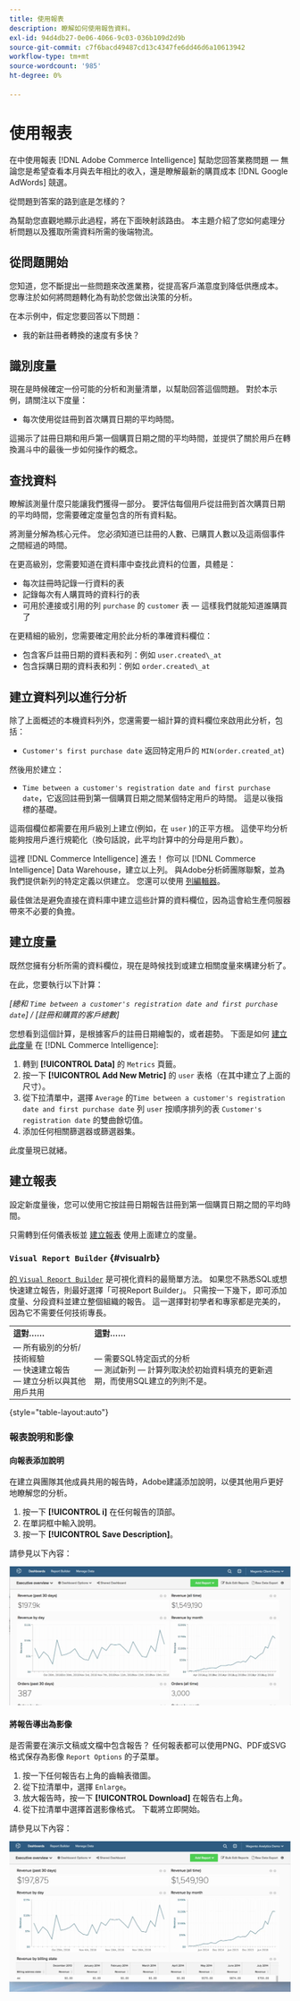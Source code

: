 ```yaml
---
title: 使用報表
description: 瞭解如何使用報告資料。
exl-id: 94d4db27-0e06-4066-9c03-036b109d2d9b
source-git-commit: c7f6bacd49487cd13c4347fe6dd46d6a10613942
workflow-type: tm+mt
source-wordcount: '985'
ht-degree: 0%

---
```


# 使用報表

在中使用報表 [!DNL Adobe Commerce Intelligence] 幫助您回答業務問題 — 無論您是希望查看本月與去年相比的收入，還是瞭解最新的購買成本 [!DNL Google AdWords] 競選。

從問題到答案的路到底是怎樣的？

為幫助您直觀地顯示此過程，將在下面映射該路由。 本主題介紹了您如何處理分析問題以及獲取所需資料所需的後端物流。

## 從問題開始

您知道，您不斷提出一些問題來改進業務，從提高客戶滿意度到降低供應成本。 您專注於如何將問題轉化為有助於您做出決策的分析。

在本示例中，假定您要回答以下問題：

* 我的新註冊者轉換的速度有多快？

## 識別度量

現在是時候確定一份可能的分析和測量清單，以幫助回答這個問題。 對於本示例，請關注以下度量：

* 每次使用從註冊到首次購買日期的平均時間。

這揭示了註冊日期和用戶第一個購買日期之間的平均時間，並提供了關於用戶在轉換漏斗中的最後一步如何操作的概念。

## 查找資料

瞭解該測量什麼只能讓我們獲得一部分。 要評估每個用戶從註冊到首次購買日期的平均時間，您需要確定度量包含的所有資料點。

將測量分解為核心元件。 您必須知道已註冊的人數、已購買人數以及這兩個事件之間經過的時間。

在更高級別，您需要知道在資料庫中查找此資料的位置，具體是：

* 每次註冊時記錄一行資料的表
* 記錄每次有人購買時的資料行的表
* 可用於連接或引用的列 `purchase` 的 `customer` 表 — 這樣我們就能知道誰購買了

在更精細的級別，您需要確定用於此分析的準確資料欄位：

* 包含客戶註冊日期的資料表和列：例如 `user.created\_at`
* 包含採購日期的資料表和列：例如 `order.created\_at`

## 建立資料列以進行分析

除了上面概述的本機資料列外，您還需要一組計算的資料欄位來啟用此分析，包括：

* `Customer's first purchase date` 返回特定用戶的 `MIN(order.created_at`)

然後用於建立：

* `Time between a customer's registration date and first purchase date`，它返回註冊到第一個購買日期之間某個特定用戶的時間。 這是以後指標的基礎。

這兩個欄位都需要在用戶級別上建立(例如，在 `user` )的正平方根。 這使平均分析能夠按用戶進行規範化（換句話說，此平均計算中的分母是用戶數）。

這裡 [!DNL Commerce Intelligence] 進去！ 你可以 [!DNL Commerce Intelligence] Data Warehouse，建立以上列。 與Adobe分析師團隊聯繫，並為我們提供新列的特定定義以供建立。 您還可以使用 [列編輯器](../../data-analyst/data-warehouse-mgr/creating-calculated-columns.md)。

最佳做法是避免直接在資料庫中建立這些計算的資料欄位，因為這會給生產伺服器帶來不必要的負擔。

## 建立度量

既然您擁有分析所需的資料欄位，現在是時候找到或建立相關度量來構建分析了。

在此，您要執行以下計算：


_[總和 `Time between a customer's registration date and first purchase date`] / [註冊和購買的客戶總數]_

您想看到這個計算，是根據客戶的註冊日期繪製的，或者趨勢。 下面是如何 [建立此度量](../../data-user/reports/ess-manage-data-metrics.md) 在 [!DNL Commerce Intelligence]:

1. 轉到 **[!UICONTROL Data]** 的 `Metrics` 頁籤。
1. 按一下 **[!UICONTROL Add New Metric]** 的 `user` 表格（在其中建立了上面的尺寸）。
1. 從下拉清單中，選擇 `Average` 的`Time between a customer's registration date and first purchase date` 列 `user` 按順序排列的表 `Customer's registration date`  的雙曲餘切值。
1. 添加任何相關篩選器或篩選器集。

此度量現已就緒。

## 建立報表

設定新度量後，您可以使用它按註冊日期報告註冊到第一個購買日期之間的平均時間。

只需轉到任何儀表板並 [建立報表](../../data-user/reports/ess-manage-data-metrics.md) 使用上面建立的度量。

### `Visual Report Builder` {#visualrb}

[的 `Visual Report Builder`](../../data-user/reports/ess-rpt-build-visual.md) 是可視化資料的最簡單方法。 如果您不熟悉SQL或想快速建立報告，則最好選擇「可視Report Builder」。 只需按一下幾下，即可添加度量、分段資料並建立整個組織的報告。 這一選擇對初學者和專家都是完美的，因為它不需要任何技術專長。

|  |  |
|--- |--- |
| **這對……** | **這對……** |
|  — 所有級別的分析/技術經驗<br> — 快速建立報告<br> — 建立分析以與其他用戶共用 |  — 需要SQL特定函式的分析<br> — 測試新列 — 計算列取決於初始資料填充的更新週期，而使用SQL建立的列則不是。 |

{style="table-layout:auto"}

### 報表說明和影像

#### 向報表添加說明

在建立與團隊其他成員共用的報告時，Adobe建議添加說明，以便其他用戶更好地瞭解您的分析。

1. 按一下 **[!UICONTROL i]** 在任何報告的頂部。
1. 在單詞框中輸入說明。
1. 按一下 **[!UICONTROL Save Description]**。

請參見以下內容：

![圖表說明](../../assets/Chart_Description.gif)

#### 將報告導出為影像

是否需要在演示文稿或文檔中包含報告？ 任何報表都可以使用PNG、PDF或SVG格式保存為影像 `Report Options` 的子菜單。

1. 按一下任何報告右上角的齒輪表徵圖。
1. 從下拉清單中，選擇 `Enlarge`。
1. 放大報告時，按一下 **[!UICONTROL Download]** 在報告右上角。
1. 從下拉清單中選擇首選影像格式。 下載將立即開始。

請參見以下內容：

![](../../assets/exp-rep-as-image.gif)
